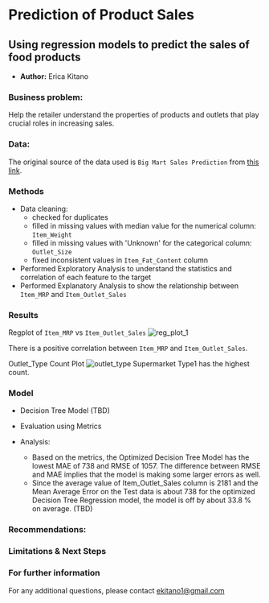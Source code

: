 # **Prediction of Product Sales**

## Using regression models to predict the sales of food products 

- **Author:** Erica Kitano



### Business problem:
Help the retailer understand the properties of products and outlets that play crucial roles in increasing sales.

### Data:
The original source of the data used is `Big Mart Sales Prediction` from [this link](https://datahack.analyticsvidhya.com/contest/practice-problem-big-mart-sales-iii/).

### Methods
- Data cleaning:
  - checked for duplicates
  - filled in missing values with median value for the numerical column: `Item_Weight` 
  - filled in missing values with 'Unknown' for the categorical column: `Outlet_Size`
  - fixed inconsistent values in `Item_Fat_Content` column
- Performed Exploratory Analysis to understand the statistics and correlation of each feature to the target
- Performed Explanatory Analysis to show the relationship between `Item_MRP` and `Item_Outlet_Sales`

### Results

Regplot of `Item_MRP` vs `Item_Outlet_Sales`
![reg_plot_1](https://user-images.githubusercontent.com/127703546/236113302-968bf5a3-ccfc-459b-8336-2424a5044a44.png)

There is a positive correlation between `Item_MRP` and `Item_Outlet_Sales`.

Outlet_Type Count Plot
![outlet_type](https://user-images.githubusercontent.com/127703546/236113472-7df7a044-4c7e-4189-9ec3-dfe2632a3bc1.png)
Supermarket Type1 has the highest count.

### Model
- Decision Tree Model (TBD)

- Evaluation using Metrics

- Analysis: 
    -  Based on the metrics, the Optimized Decision Tree Model has the lowest MAE of 738 and RMSE of 1057. The difference between RMSE and MAE implies that the model is making some larger errors as well.
    - Since the average value of Item_Outlet_Sales column is 2181 and the Mean Average Error on the Test data is about 738 for the optimized Decision Tree Regression model, the model is off by about 33.8 % on average. (TBD)

### Recommendations:


### Limitations & Next Steps

### For further information
For any additional questions, please contact ekitano1@gmail.com
